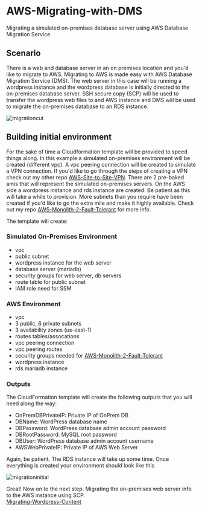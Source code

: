 # AWS-Migrating-with-DMS
Migrating a simulated on-premises database server using AWS Database Migration Service

## Scenario
There is a web and database server in an on premises location and you'd like to migrate to AWS. Migrating to AWS is made easy with AWS Database Migration Service (DMS). The web server in this case will be running a wordpress instance and the wordpress database is initially directed to the on-premises database server. SSH secure copy (SCP) will be used to transfer the wordpress web files to and AWS instance and DMS will be used to migrate the on-premises database to an RDS instance. 

![migrationcut](https://user-images.githubusercontent.com/62077185/126720100-359b9789-5010-4f52-ab4e-657ca6e92317.png)

## Building initial environment
For the sake of time a Cloudformation template will be provided to speed things along. In this example a simulated on-premises environment will be created (different vpc). A vpc peering connection will be created to simulate a VPN connection. If you'd like to go through the steps of creating a VPN check out my other repo [AWS-Site-to-Site-VPN](https://github.com/SConnolly1886/AWS-Site-to-Site-VPN). There are 2 pre-baked amis that will represent the simulated on-premises servers. On the AWS side a wordpress instance and rds instance are created. Be patient as this will take a while to provision. More subnets than you require have been created if you'd like to go the extra mile and make it highly available. Check out my repo [AWS-Monolith-2-Fault-Tolerant](https://github.com/SConnolly1886/AWS-Monolith-2-Fault-Tolerant) for more info.



The template will create:
### Simulated On-Premises Environment
- vpc
- public subnet
- wordpress instance for the web server
- database server (mariadb)
- security groups for web server, db servers 
- route table for public subnet
- IAM role need for SSM

### AWS Environment
- vpc
- 3 public, 6 private subnets
- 3 availability zones (us-east-1)
- routes tables/assocations 
- vpc peering connection
- vpc peering routes
- security groups needed for [AWS-Monolith-2-Fault-Tolerant](https://github.com/SConnolly1886/AWS-Monolith-2-Fault-Tolerant)
- wordpress instance
- rds mariadb instance

### Outputs
The CloudFormation template will create the following outputs that you will need along the way:
- OnPremDBPrivateIP: Private IP of OnPrem DB
- DBName: WordPress database name
- DBPassword: WordPress database admin account password
- DBRootPassword: MySQL root password
- DBUser: WordPress database admin account username
- AWSWebPrivateIP: Private IP of AWS Web Server

Again, be patient. The RDS instance will take up some time. Once everything is created your environment should look like this

![migrationinitial](https://user-images.githubusercontent.com/62077185/126720104-b0ac8bb4-f4c1-46ca-b8c5-ca04b2e9fd81.png)

Great! Now on to the next step. Migrating the on-premises web server info to the AWS instance using SCP. <br/>
[Migrating-Wordpress-Content](https://github.com/SConnolly1886/AWS-Migrating-with-DMS/blob/main/AWS-Migrating-with-DMS-2.md)
